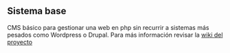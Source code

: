 
## Sistema base

CMS básico para gestionar una web en php sin recurrir a sistemas más pesados como Wordpress o Drupal. Para más información revisar la [wiki del proyecto](https://github.com/ErTomy/web-base/wiki)

